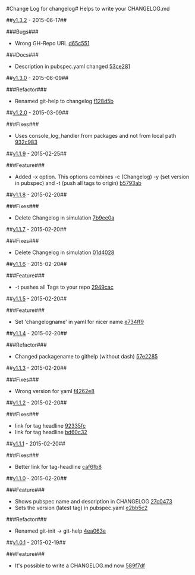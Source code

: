 #Change Log for changelog#
Helps to write your CHANGELOG.md

##[v1.3.2](http://github.com/mikemitterer/dart-changelog/compare/v1.3.1...v1.3.2) - 2015-06-17##

###Bugs###
* Wrong GH-Repo URL [d65c551](https://github.com/mikemitterer/dart-changelog/commit/d65c5517c5c32689c824e0b3948757d7a1f591f9)

###Docs###
* Description in pubspec.yaml changed [53ce281](https://github.com/mikemitterer/dart-changelog/commit/53ce2819f81780a0d3d34027fff43fa65e52c0b8)

##[v1.3.0](http://github.com/mikemitterer/dart-changelog/compare/v1.2.0...v1.3.0) - 2015-06-09##

###Refactor###
* Renamed git-help to changelog [f128d5b](https://github.com/mikemitterer/dart-changelog/commit/f128d5b62484f7346eaad72cbce3e6f44e0c463f)

##[v1.2.0](http://github.com/mikemitterer/dart-changelog/compare/v1.1.9...v1.2.0) - 2015-03-09##

###Fixes###
* Uses console_log_handler from packages and not from local path [932c983](https://github.com/mikemitterer/dart-changelog/commit/932c983bbee988f95fccb23ac146b450b865edfa)

##[v1.1.9](http://github.com/mikemitterer/dart-changelog/compare/v1.1.8...v1.1.9) - 2015-02-25##

###Feature###
* Added -x option. This options combines -c (Changelog) -y (set version in pubspec) and -t (push all tags to origin) [b5793ab](https://github.com/mikemitterer/dart-changelog/commit/b5793ab1763330cf514f89990a539e0b4a0340d5)

##[v1.1.8](http://github.com/mikemitterer/dart-changelog/compare/v1.1.7...v1.1.8) - 2015-02-20##

###Fixes###
* Delete Changelog in simulation [7b9ee0a](https://github.com/mikemitterer/dart-changelog/commit/7b9ee0a35f47d14feffd21629597a0b7f5f6f7b0)

##[v1.1.7](http://github.com/mikemitterer/dart-changelog/compare/v1.1.6...v1.1.7) - 2015-02-20##

###Fixes###
* Delete Changelog in simulation [01d4028](https://github.com/mikemitterer/dart-changelog/commit/01d40282b9829aaca7ef2a295c5bfdd8e2b1961b)

##[v1.1.6](http://github.com/mikemitterer/dart-changelog/compare/v1.1.5...v1.1.6) - 2015-02-20##

###Feature###
* -t pushes all Tags to your repo [2949cac](https://github.com/mikemitterer/dart-changelog/commit/2949cacb8181a34a5a39d803a54a3f85544dbca2)

##[v1.1.5](http://github.com/mikemitterer/dart-changelog/compare/v1.1.4...v1.1.5) - 2015-02-20##

###Feature###
* Set 'changelogname' in yaml for nicer name [e734ff9](https://github.com/mikemitterer/dart-changelog/commit/e734ff9c553e6989ecd084591dcaee1f8d4698f1)

##[v1.1.4](http://github.com/mikemitterer/dart-changelog/compare/v1.1.3...v1.1.4) - 2015-02-20##

###Refactor###
* Changed packagename to githelp (without dash) [57e2285](https://github.com/mikemitterer/dart-changelog/commit/57e22850062bc4f52114500c55ac2905585310cd)

##[v1.1.3](http://github.com/mikemitterer/dart-changelog/compare/v1.1.2...v1.1.3) - 2015-02-20##

###Fixes###
* Wrong version for yaml [f4262e8](https://github.com/mikemitterer/dart-changelog/commit/f4262e84f7b793556d379590cd462d76a11a765e)

##[v1.1.2](http://github.com/mikemitterer/dart-changelog/compare/v1.1.1...v1.1.2) - 2015-02-20##

###Fixes###
* link for tag headline [92335fc](https://github.com/mikemitterer/dart-changelog/commit/92335fc12509a09301a765853532334ce327a475)
* link for tag headline [bd60c32](https://github.com/mikemitterer/dart-changelog/commit/bd60c326f329d2fbea4e337cba9953a3feb7bca0)

##[v1.1.1](http://github.com/mikemitterer/dart-changelog/compare/v1.1.0...v1.1.1) - 2015-02-20##

###Fixes###
* Better link for tag-headline [caf6fb8](https://github.com/mikemitterer/dart-changelog/commit/caf6fb8ccaf2e2c3cffc365177022a3e3449ffee)

##[v1.1.0](http://github.com/mikemitterer/dart-changelog/compare/v1.0.1...v1.1.0) - 2015-02-20##

###Feature###
* Shows pubspec name and description in CHANGELOG [27c0473](https://github.com/mikemitterer/dart-changelog/commit/27c047343bc75152d684e9d83e25dc74ae055856)
* Sets the version (latest tag) in pubspec.yaml [e2bb5c2](https://github.com/mikemitterer/dart-changelog/commit/e2bb5c25c53699523e000812ee2336eeff5c8490)

###Refactor###
* Renamed git-init -> git-help [4ea063e](https://github.com/mikemitterer/dart-changelog/commit/4ea063ea9d4abd349bcd2f02a52bd7e9db45fa32)

##[v1.0.1](http://github.com/mikemitterer/dart-changelog/compare/v1.0...v1.0.1) - 2015-02-19##

###Feature###
* It's possible to write a CHANGELOG.md now [589f7df](https://github.com/mikemitterer/dart-changelog/commit/589f7df523f681df166de7526db407add803db87)
